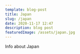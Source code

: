 ```yaml
---
template: blog-post
title: Japan
slug: /japan
date: 2020-11-17 12:47
description: blog post
featuredImage: /assets/japan.jpg
---
```

Info about Japan